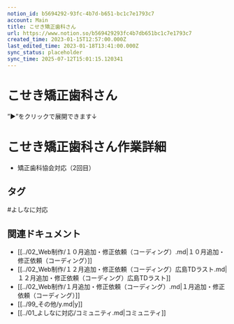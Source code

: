 ```yaml
---
notion_id: b5694292-93fc-4b7d-b651-bc1c7e1793c7
account: Main
title: こせき矯正歯科さん
url: https://www.notion.so/b569429293fc4b7db651bc1c7e1793c7
created_time: 2023-01-15T12:57:00.000Z
last_edited_time: 2023-01-18T13:41:00.000Z
sync_status: placeholder
sync_time: 2025-07-12T15:01:15.120341
---
```

# こせき矯正歯科さん

”▶︎”をクリックで展開できます↓
# こせき矯正歯科さん作業詳細
  - 矯正歯科協会対応（2回目）

## タグ

#よしなに対応 

## 関連ドキュメント

- [[../02_Web制作/１０月追加・修正依頼（コーディング）.md|１０月追加・修正依頼（コーディング）]]
- [[../02_Web制作/１２月追加・修正依頼（コーディング）広島TDラスト.md|１２月追加・修正依頼（コーディング）広島TDラスト]]
- [[../02_Web制作/１月追加・修正依頼（コーディング）.md|１月追加・修正依頼（コーディング）]]
- [[../99_その他/y.md|y]]
- [[../01_よしなに対応/コミュニティ.md|コミュニティ]]
